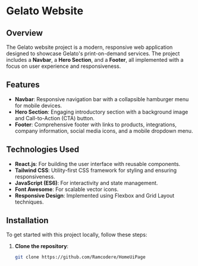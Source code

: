 # Gelato Website

## Overview

The Gelato website project is a modern, responsive web application designed to showcase Gelato's print-on-demand services. The project includes a **Navbar**, a **Hero Section**, and a **Footer**, all implemented with a focus on user experience and responsiveness.

## Features

- **Navbar**: Responsive navigation bar with a collapsible hamburger menu for mobile devices.
- **Hero Section**: Engaging introductory section with a background image and Call-to-Action (CTA) button.
- **Footer**: Comprehensive footer with links to products, integrations, company information, social media icons, and a mobile dropdown menu.

## Technologies Used

- **React.js**: For building the user interface with reusable components.
- **Tailwind CSS**: Utility-first CSS framework for styling and ensuring responsiveness.
- **JavaScript (ES6)**: For interactivity and state management.
- **Font Awesome**: For scalable vector icons.
- **Responsive Design**: Implemented using Flexbox and Grid Layout techniques.

## Installation

To get started with this project locally, follow these steps:

1. **Clone the repository**:
   ```bash
   git clone https://github.com/Ramcodere/HomeUiPage
